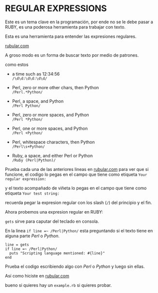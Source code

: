 # REGULAR EXPRESSIONS

Este es un tema clave en la programación, por ende no se le debe pasar a RUBY,
es una poderosa herramienta para trabajar con texto.

Esta es una herramienta para entender las expresiones regulares.

[rubular.com](https://rubular.com/)

A groso modo es un forma de buscar texto por medio de patrones.

como estos


* a time such as 12:34:56<br>
`/\d\d:\d\d:\d\d/`

* Perl, zero or more other chars, then Python<br>
`/Perl.*Python/`

* Perl, a space, and Python<br>
`/Perl Python/`

* Perl, zero or more spaces, and Python<br>
`/Perl *Python/`

* Perl, one or more spaces, and Python<br>
`/Perl +Python/`

* Perl, whitespace characters, then Python<br>
`/Perl\s+Python/`

* Ruby, a space, and either Perl or Python<br>
`/Ruby (Perl|Python)/`

Prueba cada una de las anteriores lineas en [rubular.com](https://rubular.com/) para ver que si funcione, el codigo lo pegas en el campo que tiene como etiqueta `Your regular expression:`

y el texto acompañado de viñeta lo pegas en el campo que tiene como etiqueta `Your test string:`

recuerda pegar la expresion regular con los slash (`/`) del principio y el fin.

Ahora probemos una expresion regular en RUBY:

`gets` sirve para caputar del teclado en consola.

En la linea `if line =~ /Perl|Python/` esta preguntando si el texto tiene en alguna parte *Perl* o *Python*.

```
line = gets
if line =~ /Perl|Python/
  puts "Scripting language mentioned: #{line}"
end
```

Prueba el codigo escribiendo algo con *Perl* o *Python* y luego sin ellas.

Así como hiciste en [rubular.com](https://rubular.com/)

bueno si quieres hay un `example.rb`  si quieres probar.
